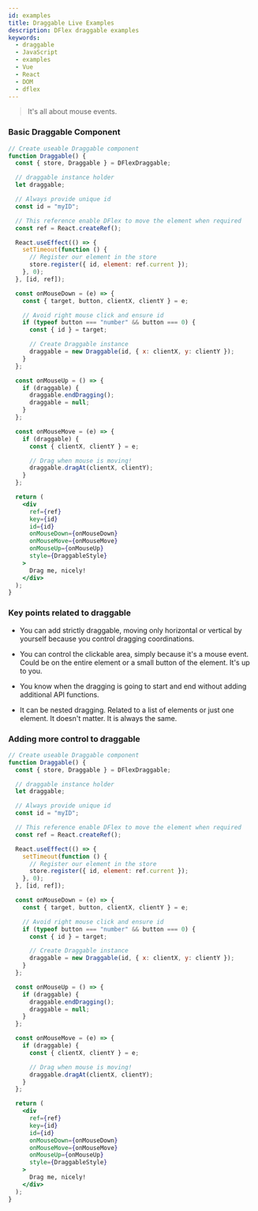 ```yaml
---
id: examples
title: Draggable Live Examples
description: DFlex draggable examples
keywords:
  - draggable
  - JavaScript
  - examples
  - Vue
  - React
  - DOM
  - dflex
---
```


> It's all about mouse events.

### Basic Draggable Component

```jsx live
// Create useable Draggable component
function Draggable() {
  const { store, Draggable } = DFlexDraggable;

  // draggable instance holder
  let draggable;

  // Always provide unique id
  const id = "myID";

  // This reference enable DFlex to move the element when required
  const ref = React.createRef();

  React.useEffect(() => {
    setTimeout(function () {
      // Register our element in the store
      store.register({ id, element: ref.current });
    }, 0);
  }, [id, ref]);

  const onMouseDown = (e) => {
    const { target, button, clientX, clientY } = e;

    // Avoid right mouse click and ensure id
    if (typeof button === "number" && button === 0) {
      const { id } = target;

      // Create Draggable instance
      draggable = new Draggable(id, { x: clientX, y: clientY });
    }
  };

  const onMouseUp = () => {
    if (draggable) {
      draggable.endDragging();
      draggable = null;
    }
  };

  const onMouseMove = (e) => {
    if (draggable) {
      const { clientX, clientY } = e;

      // Drag when mouse is moving!
      draggable.dragAt(clientX, clientY);
    }
  };

  return (
    <div
      ref={ref}
      key={id}
      id={id}
      onMouseDown={onMouseDown}
      onMouseMove={onMouseMove}
      onMouseUp={onMouseUp}
      style={DraggableStyle}
    >
      Drag me, nicely!
    </div>
  );
}
```

### Key points related to draggable

- You can add strictly draggable, moving only horizontal or vertical by yourself
  because you control dragging coordinations.

- You can control the clickable area, simply because it's a mouse event. Could
  be on the entire element or a small button of the element. It's up to you.

- You know when the dragging is going to start and end without adding additional
  API functions.

- It can be nested dragging. Related to a list of elements or just one element. It
  doesn't matter. It is always the same.

### Adding more control to draggable

```jsx live
// Create useable Draggable component
function Draggable() {
  const { store, Draggable } = DFlexDraggable;

  // draggable instance holder
  let draggable;

  // Always provide unique id
  const id = "myID";

  // This reference enable DFlex to move the element when required
  const ref = React.createRef();

  React.useEffect(() => {
    setTimeout(function () {
      // Register our element in the store
      store.register({ id, element: ref.current });
    }, 0);
  }, [id, ref]);

  const onMouseDown = (e) => {
    const { target, button, clientX, clientY } = e;

    // Avoid right mouse click and ensure id
    if (typeof button === "number" && button === 0) {
      const { id } = target;

      // Create Draggable instance
      draggable = new Draggable(id, { x: clientX, y: clientY });
    }
  };

  const onMouseUp = () => {
    if (draggable) {
      draggable.endDragging();
      draggable = null;
    }
  };

  const onMouseMove = (e) => {
    if (draggable) {
      const { clientX, clientY } = e;

      // Drag when mouse is moving!
      draggable.dragAt(clientX, clientY);
    }
  };

  return (
    <div
      ref={ref}
      key={id}
      id={id}
      onMouseDown={onMouseDown}
      onMouseMove={onMouseMove}
      onMouseUp={onMouseUp}
      style={DraggableStyle}
    >
      Drag me, nicely!
    </div>
  );
}
```
